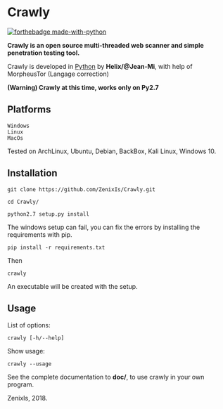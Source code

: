 # Crawly

[![forthebadge made-with-python](http://ForTheBadge.com/images/badges/made-with-python.svg)](https://www.python.org/)

**Crawly is an open source multi-threaded web scanner and simple penetration testing tool.**

Crawly is developed in [Python](https://www.python.org/) by **Helix/@Jean-Mi**, with help of MorpheusTor (Langage correction)

**(Warning) Crawly at this time, works only on Py2.7**

Platforms
----

	Windows
	Linux
	MacOs

Tested on ArchLinux, Ubuntu, Debian, BackBox, Kali Linux, Windows 10.

Installation
----


	git clone https://github.com/ZenixIs/Crawly.git
	
	cd Crawly/

	python2.7 setup.py install

The windows setup can fail, you can fix the errors by installing the requirements with pip.
	
	pip install -r requirements.txt

Then
	
	crawly

An executable will be created with the setup.

Usage
----

List of options:

	crawly [-h/--help]

Show usage:

	crawly --usage


See the complete documentation to **doc/**, to use crawly in your own program.

ZenixIs, 2018.
